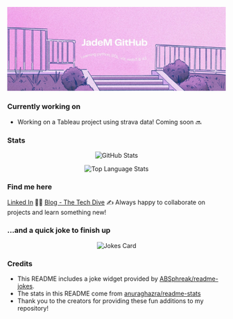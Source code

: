 ![Welcome banner - JadeM GitHub, learning python, SQL, viz, AI and web3](GitHubBanner2.jpg)

### Currently working on
* Working on a Tableau project using strava data! Coming soon 🔜

### Stats
<div align="center">
  
![GitHub Stats](https://github-readme-stats.vercel.app/api/?username=JadeSoanes&show_icons=true&theme=rose&hide_rank=True)


![Top Language Stats](https://github-readme-stats.vercel.app/api/top-langs/?username=JadeSoanes&layout=compact&theme=rose)

</div>

### Find me here

[Linked In](https://www.linkedin.com/in/jade-m-845002178/) 👩‍💼
[Blog - The Tech Dive](thattechdive.blogspot.com) ✍️
Always happy to collaborate on projects and learn something new!

### ...and a quick joke to finish up
<div align="center">
  
![Jokes Card](https://readme-jokes.vercel.app/api?theme=pinkish)

</div>

### Credits

* This README includes a joke widget provided by [ABSphreak/readme-jokes](https://github.com/ABSphreak/readme-jokes). 
* The stats in this README come from [anuraghazra/readme-stats](https://github.com/anuraghazra/github-readme-stats)
* Thank you to the creators for providing these fun additions to my repository!
